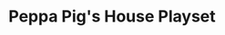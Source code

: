 ---
id: PE06711
title: Peppa Pig's House Playset
price:
    hkd: 249.9
    twd: 999
dimensions:
    w: 26
    l: 8
    h: 31
    unit: cm
imgs: 
    - 'images/products/house-playset1.png'
    - 'images/products/house-playset2.png'
---